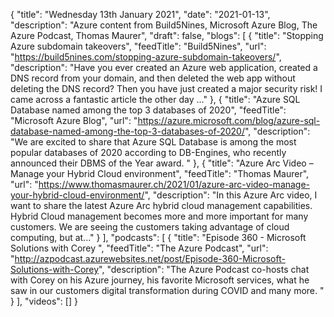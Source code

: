 {
  "title": "Wednesday 13th January 2021",
  "date": "2021-01-13",
  "description": "Azure content from Build5Nines, Microsoft Azure Blog, The Azure Podcast, Thomas Maurer",
  "draft": false,
  "blogs": [
    {
      "title": "Stopping Azure subdomain takeovers",
      "feedTitle": "Build5Nines",
      "url": "https://build5nines.com/stopping-azure-subdomain-takeovers/",
      "description": "Have you ever created an Azure web application, created a DNS record from your domain, and then deleted the web app without deleting the DNS record? Then you have just created a major security risk! I came across a fantastic article the other day ..."
    },
    {
      "title": "Azure SQL Database named among the top 3 databases of 2020",
      "feedTitle": "Microsoft Azure Blog",
      "url": "https://azure.microsoft.com/blog/azure-sql-database-named-among-the-top-3-databases-of-2020/",
      "description": "We are excited to share that Azure SQL Database is among the most popular databases of 2020 according to DB-Engines, who recently announced their DBMS of the Year award. "
    },
    {
      "title": "Azure Arc Video – Manage your Hybrid Cloud environment",
      "feedTitle": "Thomas Maurer",
      "url": "https://www.thomasmaurer.ch/2021/01/azure-arc-video-manage-your-hybrid-cloud-environment/",
      "description": "In this Azure Arc video, I want to share the latest Azure Arc hybrid cloud management capabilities. Hybrid Cloud management becomes more and more important for many customers. We are seeing the customers taking advantage of cloud computing, but at..."
    }
  ],
  "podcasts": [
    {
      "title": "Episode 360 - Microsoft Solutions with Corey ",
      "feedTitle": "The Azure Podcast",
      "url": "http://azpodcast.azurewebsites.net/post/Episode-360-Microsoft-Solutions-with-Corey",
      "description": "The Azure Podcast co-hosts chat with Corey on his Azure journey, his favorite Microsoft services, what he saw in our customers digital transformation during COVID and many more. "
    }
  ],
  "videos": []
}